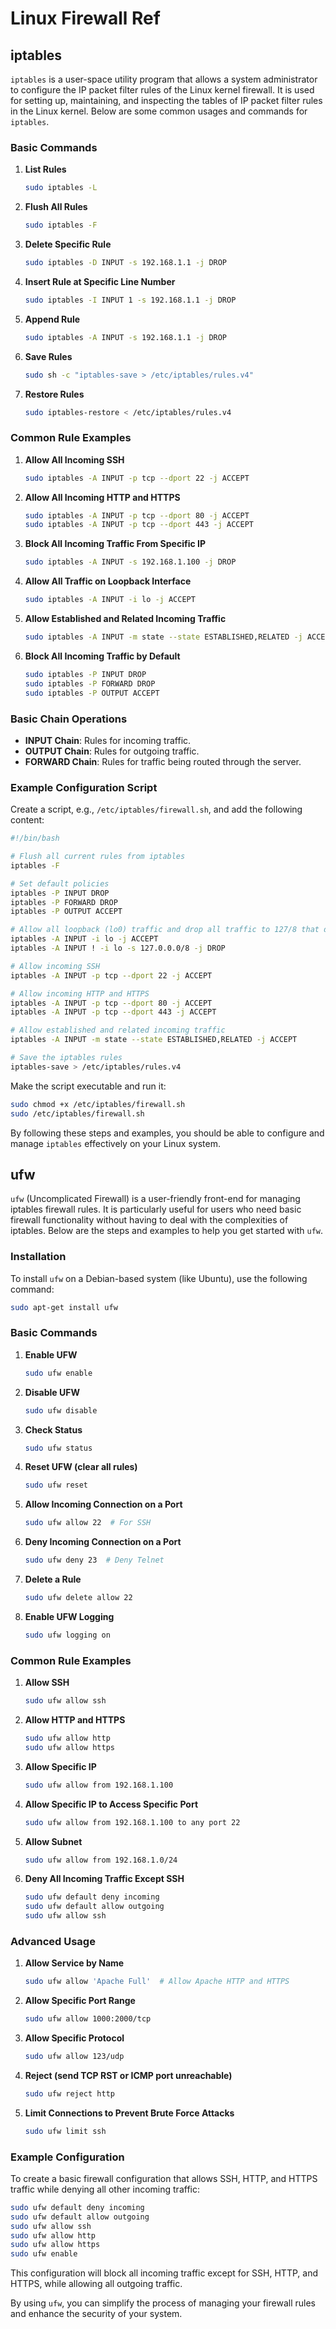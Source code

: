 # Linux Firewall Ref


## iptables

`iptables` is a user-space utility program that allows a system administrator to configure the IP packet filter rules of the Linux kernel firewall. It is used for setting up, maintaining, and inspecting the tables of IP packet filter rules in the Linux kernel. Below are some common usages and commands for `iptables`.

### Basic Commands

1. **List Rules**
   ```sh
   sudo iptables -L
   ```

2. **Flush All Rules**
   ```sh
   sudo iptables -F
   ```

3. **Delete Specific Rule**
   ```sh
   sudo iptables -D INPUT -s 192.168.1.1 -j DROP
   ```

4. **Insert Rule at Specific Line Number**
   ```sh
   sudo iptables -I INPUT 1 -s 192.168.1.1 -j DROP
   ```

5. **Append Rule**
   ```sh
   sudo iptables -A INPUT -s 192.168.1.1 -j DROP
   ```

6. **Save Rules**
   ```sh
   sudo sh -c "iptables-save > /etc/iptables/rules.v4"
   ```

7. **Restore Rules**
   ```sh
   sudo iptables-restore < /etc/iptables/rules.v4
   ```

### Common Rule Examples

1. **Allow All Incoming SSH**
   ```sh
   sudo iptables -A INPUT -p tcp --dport 22 -j ACCEPT
   ```

2. **Allow All Incoming HTTP and HTTPS**
   ```sh
   sudo iptables -A INPUT -p tcp --dport 80 -j ACCEPT
   sudo iptables -A INPUT -p tcp --dport 443 -j ACCEPT
   ```

3. **Block All Incoming Traffic From Specific IP**
   ```sh
   sudo iptables -A INPUT -s 192.168.1.100 -j DROP
   ```

4. **Allow All Traffic on Loopback Interface**
   ```sh
   sudo iptables -A INPUT -i lo -j ACCEPT
   ```

5. **Allow Established and Related Incoming Traffic**
   ```sh
   sudo iptables -A INPUT -m state --state ESTABLISHED,RELATED -j ACCEPT
   ```

6. **Block All Incoming Traffic by Default**
   ```sh
   sudo iptables -P INPUT DROP
   sudo iptables -P FORWARD DROP
   sudo iptables -P OUTPUT ACCEPT
   ```

### Basic Chain Operations

- **INPUT Chain**: Rules for incoming traffic.
- **OUTPUT Chain**: Rules for outgoing traffic.
- **FORWARD Chain**: Rules for traffic being routed through the server.

### Example Configuration Script

Create a script, e.g., `/etc/iptables/firewall.sh`, and add the following content:

```sh
#!/bin/bash

# Flush all current rules from iptables
iptables -F

# Set default policies
iptables -P INPUT DROP
iptables -P FORWARD DROP
iptables -P OUTPUT ACCEPT

# Allow all loopback (lo0) traffic and drop all traffic to 127/8 that doesn't use lo0
iptables -A INPUT -i lo -j ACCEPT
iptables -A INPUT ! -i lo -s 127.0.0.0/8 -j DROP

# Allow incoming SSH
iptables -A INPUT -p tcp --dport 22 -j ACCEPT

# Allow incoming HTTP and HTTPS
iptables -A INPUT -p tcp --dport 80 -j ACCEPT
iptables -A INPUT -p tcp --dport 443 -j ACCEPT

# Allow established and related incoming traffic
iptables -A INPUT -m state --state ESTABLISHED,RELATED -j ACCEPT

# Save the iptables rules
iptables-save > /etc/iptables/rules.v4
```

Make the script executable and run it:

```sh
sudo chmod +x /etc/iptables/firewall.sh
sudo /etc/iptables/firewall.sh
```

By following these steps and examples, you should be able to configure and manage `iptables` effectively on your Linux system.


## ufw

`ufw` (Uncomplicated Firewall) is a user-friendly front-end for managing iptables firewall rules. It is particularly useful for users who need basic firewall functionality without having to deal with the complexities of iptables. Below are the steps and examples to help you get started with `ufw`.

### Installation

To install `ufw` on a Debian-based system (like Ubuntu), use the following command:

```sh
sudo apt-get install ufw
```

### Basic Commands

1. **Enable UFW**
   ```sh
   sudo ufw enable
   ```

2. **Disable UFW**
   ```sh
   sudo ufw disable
   ```

3. **Check Status**
   ```sh
   sudo ufw status
   ```

4. **Reset UFW (clear all rules)**
   ```sh
   sudo ufw reset
   ```

5. **Allow Incoming Connection on a Port**
   ```sh
   sudo ufw allow 22  # For SSH
   ```

6. **Deny Incoming Connection on a Port**
   ```sh
   sudo ufw deny 23  # Deny Telnet
   ```

7. **Delete a Rule**
   ```sh
   sudo ufw delete allow 22
   ```

8. **Enable UFW Logging**
   ```sh
   sudo ufw logging on
   ```

### Common Rule Examples

1. **Allow SSH**
   ```sh
   sudo ufw allow ssh
   ```

2. **Allow HTTP and HTTPS**
   ```sh
   sudo ufw allow http
   sudo ufw allow https
   ```

3. **Allow Specific IP**
   ```sh
   sudo ufw allow from 192.168.1.100
   ```

4. **Allow Specific IP to Access Specific Port**
   ```sh
   sudo ufw allow from 192.168.1.100 to any port 22
   ```

5. **Allow Subnet**
   ```sh
   sudo ufw allow from 192.168.1.0/24
   ```

6. **Deny All Incoming Traffic Except SSH**
   ```sh
   sudo ufw default deny incoming
   sudo ufw default allow outgoing
   sudo ufw allow ssh
   ```

### Advanced Usage

1. **Allow Service by Name**
   ```sh
   sudo ufw allow 'Apache Full'  # Allow Apache HTTP and HTTPS
   ```

2. **Allow Specific Port Range**
   ```sh
   sudo ufw allow 1000:2000/tcp
   ```

3. **Allow Specific Protocol**
   ```sh
   sudo ufw allow 123/udp
   ```

4. **Reject (send TCP RST or ICMP port unreachable)**
   ```sh
   sudo ufw reject http
   ```

5. **Limit Connections to Prevent Brute Force Attacks**
   ```sh
   sudo ufw limit ssh
   ```

### Example Configuration

To create a basic firewall configuration that allows SSH, HTTP, and HTTPS traffic while denying all other incoming traffic:

```sh
sudo ufw default deny incoming
sudo ufw default allow outgoing
sudo ufw allow ssh
sudo ufw allow http
sudo ufw allow https
sudo ufw enable
```

This configuration will block all incoming traffic except for SSH, HTTP, and HTTPS, while allowing all outgoing traffic.

By using `ufw`, you can simplify the process of managing your firewall rules and enhance the security of your system.